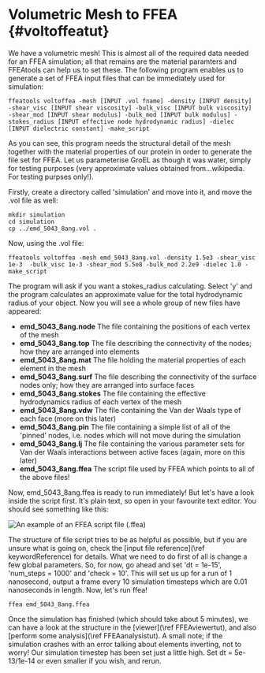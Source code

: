 Volumetric Mesh to FFEA {#voltoffeatut}
=============================

We have a volumetric mesh! This is almost all of the required data needed for an FFEA simulation; all that remains are the material paramters and FFEAtools can help us to set these. The following program enables us to generate a set of FFEA input files that can be immediately used for simulation:

	ffeatools voltoffea -mesh [INPUT .vol fname] -density [INPUT density] -shear_visc [INPUT shear viscosity] -bulk_visc [INPUT bulk viscosity] -shear_mod [INPUT shear modulus] -bulk_mod [INPUT bulk modulus] -stokes_radius [INPUT effective node hydrodynamic radius] -dielec [INPUT dielectric constant] -make_script

As you can see, this program needs the structural detail of the mesh together with the material properties of our protein in order to generate the file set for FFEA. Let us parameterise GroEL as though it was water, simply for testing purposes (very approximate values obtained from...wikipedia. For testing purpses only!).

Firstly, create a directory called 'simulation' and move into it, and move the .vol file as well:

	mkdir simulation
	cd simulation
	cp ../emd_5043_8ang.vol .

Now, using the .vol file:

	ffeatools voltoffea -mesh emd_5043_8ang.vol -density 1.5e3 -shear_visc 1e-3  -bulk_visc 1e-3 -shear_mod 5.5e8 -bulk_mod 2.2e9 -dielec 1.0 -make_script

The program will ask if you want a stokes_radius calculating. Select 'y' and the program calculates an approximate value for the total hydrodynamic radius of your object. Now you will see a whole group of new files have appeared:

  * <b>emd_5043_8ang.node</b>		The file containing the positions of each vertex of the mesh
  * <b>emd_5043_8ang.top</b>		The file describing the connectivity of the nodes; how they are arranged into elements
  * <b>emd_5043_8ang.mat</b>		The file holding the material properties of each element in the mesh
  * <b>emd_5043_8ang.surf</b>		The file describing the connectivity of the surface nodes only; how they are arranged into surface faces
  * <b>emd_5043_8ang.stokes</b>		The file containing the effective hydrodynamics radius of each vertex of the mesh
  * <b>emd_5043_8ang.vdw</b>		The file containing the Van der Waals type of each face (more on this later)
  * <b>emd_5043_8ang.pin</b>		The file containing a simple list of all of the 'pinned' nodes, i.e. nodes which will not move during the simulation
  * <b>emd_5043_8ang.lj</b>		The file containing the various parameter sets for Van der Waals interactions between active faces (again, more on this later) 
  * <b>emd_5043_8ang.ffea</b>		The script file used by FFEA which points to all of the above files!

Now, emd_5043_8ang.ffea is ready to run immediately! But let's have a look inside the script first. It's plain text, so open in your favourite text editor. You should see something like this:

![An example of an FFEA script file (.ffea)](ffeascript.png "GroEL FFEA Script")

The structure of file script tries to be as helpful as possible, but if you are unsure what is going on, check the [input file reference](\ref keywordReference) for details. What we need to do first of all is change a few global parameters. So, for now, go ahead and set 'dt = 1e-15', 'num_steps = 1000' and 'check = 10'. This will set us up for a run of 1 nanosecond, output a frame every 10 simulation timesteps which are 0.01 nanoseconds in length. Now, let's run ffea!

	ffea emd_5043_8ang.ffea

Once the simulation has finished (which should take about 5 minutes), we can have a look at the structure in the [viewer](\ref FFEAviewertut), and also [perform some analysis](\ref FFEAanalysistut).
A small note; if the simulation crashes with an error talking about elements inverting, not to worry! Our simulation timestep has been set just a little high. Set dt = 5e-13/1e-14 or even smaller if you wish, and rerun.




